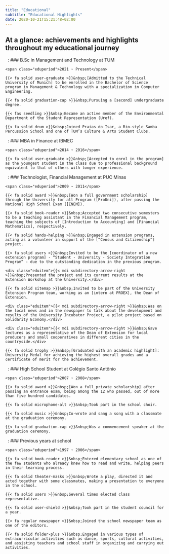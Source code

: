 ```yaml
---
title: "Educational"
subtitle: "Educational Highlights"
date: 2020-10-21T15:21:48+02:00
---
```


## At a glance: achievements and highlights throughout my educational journey

 
:   ### B.Sc in Management and Technology at TUM

    <span class="eduperiod">2021 ➛ Present</span>

    {{< fa solid user-graduate >}}&nbsp;[Admitted to the Technical University of Munich] to be enrolled in the Bachelor of Science program in Management & Technology with a specialization in Computer Engineering.

    {{< fa solid graduation-cap >}}&nbsp;Pursuing a [second] undergraduate degree.

    {{< fas seedling >}}&nbsp;Became an active member of the Environmental Department of the Student Representation (Uref).

    {{< fa solid drum >}}&nbsp;Joined Praias do Isar, a Rio-style Samba Percussion School and one of TUM’s Culture & Arts Student Clubs.

[Admitted to the Technical University of Munich]:         /timeline/second_degree_TUM/ "See this event in the timeline"
[second]:         /timeline/won_scholarship2/ "See the first one in the timeline"

 
:   ### MBA in Finance at IBMEC

    <span class="eduperiod">2014 ➛ 2016</span>

    {{< fa solid user-graduate >}}&nbsp;[Accepted to enrol in the program] as the youngest student in the class due to professional background equivalent to that of others with longer experience.

[Accepted to enrol in the program]:         /timeline/postgraduate_mba/ "See this event in the timeline"

 
:   ### Technologist, Financial Management at PUC Minas

    <span class="eduperiod">2009 ➛ 2011</span>

    {{< fa solid award >}}&nbsp;[Won a full government scholarship] through the University for all Program ([ProUni]), after passing the National High School Exam ([ENEM]).

    {{< fa solid book-reader >}}&nbsp;Accepted two consecutive semesters to be a teaching assistant in the Financial Management program, teaching the subjects of [Introduction to Accounting] and [Financial Mathematics], respectively.

    {{< fa solid hands-helping >}}&nbsp;Engaged in extension programs, acting as a volunteer in support of the [“Census and Citizenship”] project.

    {{< fa solid users >}}&nbsp;Invited to be the [coordinator of a new extension program] - “Student - University - Society Integration Program” - due to the outstanding dedication in the previous program.

    <div class="eduitem">{{< mdi subdirectory-arrow-right >}}&nbsp;Presented the project and its current results at the Extension Workshop at the University.</div>

    {{< fa solid sitemap >}}&nbsp;Invited to be part of the University Extension Program team, working as an [intern at PROEX], the Dean of Extension.

    <div class="eduitem">{{< mdi subdirectory-arrow-right >}}&nbsp;Was on the local news and in the newspaper to talk about the development and results of the University Incubator Project, a pilot project based on Solidarity Economy.</div>

    <div class="eduitem">{{< mdi subdirectory-arrow-right >}}&nbsp;Gave lectures as a representative of the Dean of Extension for local producers and small cooperatives in different cities in the countryside.</div>

    {{< fa solid trophy >}}&nbsp;[Graduated with an academic highlight]: University Medal for achieving the highest overall grades and a certificate of merit for the achievement.

[Won a full government scholarship]:       /timeline/won_scholarship2/ "See this event in the timeline"
[ProUni]:                                  http://prouniportal.mec.gov.br/
[ENEM]:                                    https://www.gov.br/inep/pt-br/areas-de-atuacao/avaliacao-e-exames-educacionais/enem
[Introduction to Accounting]:              /timeline/passion_teaching/ "See this event in the timeline"
[Financial Mathematics]:                   /timeline/new_discipline/ "See this event in the timeline"
[“Census and Citizenship”]:                /timeline/engaged_extension/ "See this event in the timeline"
[coordinator of a new extension program]:  /timeline/coordinator_extension/ "See this event in the timeline"
[intern at PROEX]:                         /timeline/extension_internship/ "See this event in the timeline"
[Graduated with an academic highlight]:    /timeline/graduated_honour/ "See this event in the timeline"

 
:   ### High School Student at Colégio Santo Antônio

    <span class="eduperiod">2007 ➛ 2008</span>

    {{< fa solid award >}}&nbsp;[Won a full private scholarship] after passing an entrance exam, being among the 12 who passed, out of more than five hundred candidates.

    {{< fa solid microphone-alt >}}&nbsp;Took part in the school choir.

    {{< fa solid music >}}&nbsp;Co-wrote and sang a song with a classmate at the graduation ceremony.

    {{< fa solid graduation-cap >}}&nbsp;Was a commencement speaker at the graduation ceremony.

[Won a full private scholarship]:       /timeline/won_scholarship/ "See this event in the timeline"

 
:   ### Previous years at school

    <span class="eduperiod">1997 ➛ 2006</span>

    {{< fa solid book-reader >}}&nbsp;Entered elementary school as one of the few students who already knew how to read and write, helping peers in their learning process.

    {{< fa solid theater-masks >}}&nbsp;Wrote a play, directed it and acted together with some classmates, making a presentation to everyone in the school.

    {{< fa solid users >}}&nbsp;Several times elected class representative.

    {{< fa solid user-shield >}}&nbsp;Took part in the student council for a year.

    {{< fa regular newspaper >}}&nbsp;Joined the school newspaper team as one of the editors.

    {{< fa solid folder-plus >}}&nbsp;Engaged in various types of extracurricular activities such as dance, sports, cultural activities, and assisting teachers and school staff in organizing and carrying out activities.